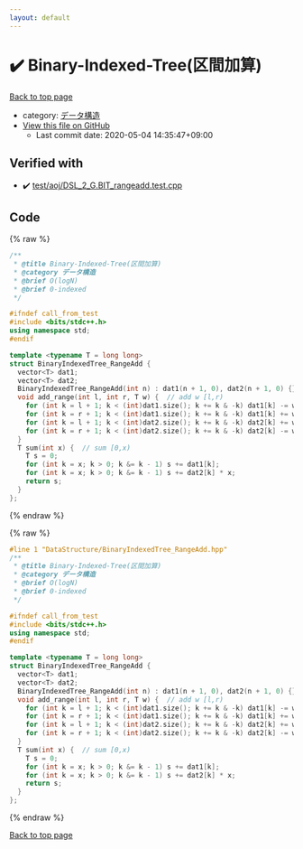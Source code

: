 ```yaml
---
layout: default
---
```


<!-- mathjax config similar to math.stackexchange -->
<script type="text/javascript" async
  src="https://cdnjs.cloudflare.com/ajax/libs/mathjax/2.7.5/MathJax.js?config=TeX-MML-AM_CHTML">
</script>
<script type="text/x-mathjax-config">
  MathJax.Hub.Config({
    TeX: { equationNumbers: { autoNumber: "AMS" }},
    tex2jax: {
      inlineMath: [ ['$','$'] ],
      processEscapes: true
    },
    "HTML-CSS": { matchFontHeight: false },
    displayAlign: "left",
    displayIndent: "2em"
  });
</script>

<script type="text/javascript" src="https://cdnjs.cloudflare.com/ajax/libs/jquery/3.4.1/jquery.min.js"></script>
<script src="https://cdn.jsdelivr.net/npm/jquery-balloon-js@1.1.2/jquery.balloon.min.js" integrity="sha256-ZEYs9VrgAeNuPvs15E39OsyOJaIkXEEt10fzxJ20+2I=" crossorigin="anonymous"></script>
<script type="text/javascript" src="../../assets/js/copy-button.js"></script>
<link rel="stylesheet" href="../../assets/css/copy-button.css" />


# :heavy_check_mark: Binary-Indexed-Tree(区間加算)

<a href="../../index.html">Back to top page</a>

* category: <a href="../../index.html#c1c7278649b583761cecd13e0628181d">データ構造</a>
* <a href="{{ site.github.repository_url }}/blob/master/DataStructure/BinaryIndexedTree_RangeAdd.hpp">View this file on GitHub</a>
    - Last commit date: 2020-05-04 14:35:47+09:00




## Verified with

* :heavy_check_mark: <a href="../../verify/test/aoj/DSL_2_G.BIT_rangeadd.test.cpp.html">test/aoj/DSL_2_G.BIT_rangeadd.test.cpp</a>


## Code

<a id="unbundled"></a>
{% raw %}
```cpp
/**
 * @title Binary-Indexed-Tree(区間加算)
 * @category データ構造
 * @brief O(logN)
 * @brief 0-indexed
 */

#ifndef call_from_test
#include <bits/stdc++.h>
using namespace std;
#endif

template <typename T = long long>
struct BinaryIndexedTree_RangeAdd {
  vector<T> dat1;
  vector<T> dat2;
  BinaryIndexedTree_RangeAdd(int n) : dat1(n + 1, 0), dat2(n + 1, 0) {}
  void add_range(int l, int r, T w) {  // add w [l,r)
    for (int k = l + 1; k < (int)dat1.size(); k += k & -k) dat1[k] -= w * l;
    for (int k = r + 1; k < (int)dat1.size(); k += k & -k) dat1[k] += w * r;
    for (int k = l + 1; k < (int)dat2.size(); k += k & -k) dat2[k] += w;
    for (int k = r + 1; k < (int)dat2.size(); k += k & -k) dat2[k] -= w;
  }
  T sum(int x) {  // sum [0,x)
    T s = 0;
    for (int k = x; k > 0; k &= k - 1) s += dat1[k];
    for (int k = x; k > 0; k &= k - 1) s += dat2[k] * x;
    return s;
  }
};

```
{% endraw %}

<a id="bundled"></a>
{% raw %}
```cpp
#line 1 "DataStructure/BinaryIndexedTree_RangeAdd.hpp"
/**
 * @title Binary-Indexed-Tree(区間加算)
 * @category データ構造
 * @brief O(logN)
 * @brief 0-indexed
 */

#ifndef call_from_test
#include <bits/stdc++.h>
using namespace std;
#endif

template <typename T = long long>
struct BinaryIndexedTree_RangeAdd {
  vector<T> dat1;
  vector<T> dat2;
  BinaryIndexedTree_RangeAdd(int n) : dat1(n + 1, 0), dat2(n + 1, 0) {}
  void add_range(int l, int r, T w) {  // add w [l,r)
    for (int k = l + 1; k < (int)dat1.size(); k += k & -k) dat1[k] -= w * l;
    for (int k = r + 1; k < (int)dat1.size(); k += k & -k) dat1[k] += w * r;
    for (int k = l + 1; k < (int)dat2.size(); k += k & -k) dat2[k] += w;
    for (int k = r + 1; k < (int)dat2.size(); k += k & -k) dat2[k] -= w;
  }
  T sum(int x) {  // sum [0,x)
    T s = 0;
    for (int k = x; k > 0; k &= k - 1) s += dat1[k];
    for (int k = x; k > 0; k &= k - 1) s += dat2[k] * x;
    return s;
  }
};

```
{% endraw %}

<a href="../../index.html">Back to top page</a>

